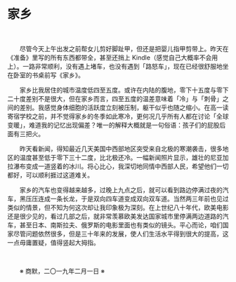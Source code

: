 # 家乡

&emsp;&emsp;

&emsp;&emsp;尽管今天上午出发之前帮女儿剪好脚趾甲，但还是把婴儿指甲剪带上。昨天在《准备》里写的所有东西都带全，甚至还捎上 Kindle（感觉自己大概率不会用上）。一路非常顺利，没有遇上堵车，也没有遇到「路怒车」，现在已经很舒服地坐在卧室的书桌前写《家乡》。

&emsp;&emsp;家乡比我居住的城市温度低四至五度。或许在内陆的腹地，零下十五度与零下二十度差别不是很大，但在家乡而言，四至五度的温差意味着「冷」与「刺骨」之间的差别。我感觉身体细胞的活跃度立刻被压制，躯干似乎也随之缩小。在高一读寄宿学校之前，并不觉得家乡的冬季如此寒冷，更何况几乎所有人都在讨论「全球变暖」，难道我的记忆出现偏差？唯一的解释大概就是一句俗语：孩子们的屁股后面有三把火。

&emsp;&emsp;昨天看新闻，得知最近几天美国中西部地区突受来自北极的寒潮袭击，很多地区的温度甚至低于零下三十二度，比北极还冷。一幅新闻照片显示，雄壮的尼亚加拉瀑布变成一道竖着的冰川。将心比心，我深切地同情中西部人民，希望他们一切都好，可以顺利捱过这道难关。

&emsp;&emsp;家乡的汽车也变得越来越多，过晚上九点之后，就可以看到路边停满过夜的汽车，黑压压连成一条长龙，于是双向四车道变成双向双车道。当然两三年前也见过类似的情景，但不知为何这次却让我印象极为深刻。在上世纪八十年代，欧美电影还是很少见的，看过几部之后，就非常羡慕欧美发达国家城市里停满两边道路的汽车，甚至日本、南斯拉夫、俄罗斯的电影里面也有类似的镜头。平心而论，咱们国家尽管问题依然很多，但是三十年来的发展，使人们生活水平得到很大的提高，这一点毋庸置疑，值得竖起大拇指。

&emsp;&emsp;

&emsp;&emsp;※ 商默，二〇一九年二月一日 ※